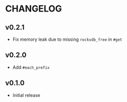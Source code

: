 # CHANGELOG

## v0.2.1

* Fix memory leak due to missing `rocksdb_free` in `#get`

## v0.2.0

* Add `#each_prefix`

## v0.1.0

* Initial release
